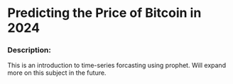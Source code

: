 # Predicting the Price of Bitcoin in 2024
### Description:
This is an introduction to time-series forcasting using prophet. Will expand more on this subject in the future.
